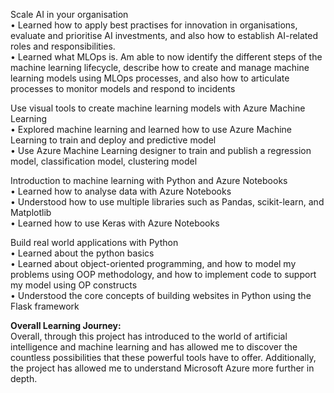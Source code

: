 Scale AI in your organisation<br />
•	Learned how to apply best practises for innovation in organisations, evaluate and prioritise AI investments, and also how to establish AI-related roles and responsibilities.<br />
•	Learned what MLOps is. Am able to now identify the different steps of the machine learning lifecycle, describe how to create and manage machine learning models using MLOps processes, and also how to articulate processes to monitor models and respond to incidents

Use visual tools to create machine learning models with Azure Machine Learning<br /> 
•	Explored machine learning and learned how to use Azure Machine Learning to train and deploy and predictive model<br />
•	Use Azure Machine Learning designer to train and publish a regression model, classification model, clustering model 

Introduction to machine learning with Python and Azure Notebooks<br />
•	Learned how to analyse data with Azure Notebooks<br />
•	Understood how to use multiple libraries such as Pandas, scikit-learn, and Matplotlib<br />
•	Learned how to use Keras with Azure Notebooks 

Build real world applications with Python<br />
•	Learned about the python basics<br />
•	Learned about object-oriented programming, and how to model my problems using OOP methodology, and how to implement code to support my model using OP constructs<br />
•	Understood the core concepts of building websites in Python using the Flask framework

**Overall Learning Journey:**<br />
Overall, through this project has introduced to the world of artificial intelligence and machine learning and has allowed me to discover the countless possibilities that these powerful tools have to offer. Additionally, the project has allowed me to understand Microsoft Azure more further in depth. 
